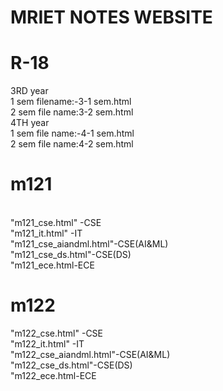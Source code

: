 # MRIET NOTES WEBSITE
# R-18
3RD year<br>
1 sem filename:-3-1 sem.html<br>
2 sem file name:3-2 sem.html<br>
4TH year<br>
1 sem file name:-4-1 sem.html<br>
2 sem file name:4-2 sem.html<br>
# m121
<br>"m121_cse.html" -CSE<br>
"m121_it.html" -IT<br>
"m121_cse_aiandml.html"-CSE(AI&ML)<br>
"m121_cse_ds.html"-CSE(DS)<br>
"m121_ece.html-ECE<br>
# m122
"m122_cse.html" -CSE<br>
"m122_it.html" -IT<br>
"m122_cse_aiandml.html"-CSE(AI&ML)<br>
"m122_cse_ds.html"-CSE(DS)<br>
"m122_ece.html-ECE<br>
